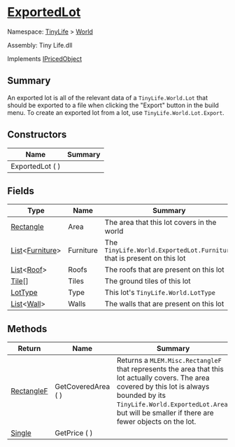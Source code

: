 # [ExportedLot](./ExportedLot.md)

Namespace: [TinyLife]() > [World]()

Assembly: Tiny Life.dll

Implements [IPricedObject](./IPricedObject.md)

## Summary
An exported lot is all of the relevant data of a `TinyLife.World.Lot` that should be exported to a file when clicking the "Export" button in the build menu.  To create an exported lot from a lot, use `TinyLife.World.Lot.Export`.

## Constructors

| Name | Summary | 
| --- | --- | 
| ExportedLot (  ) |  | 


## Fields

| Type | Name | Summary | 
| --- | --- | --- | 
| [Rectangle](./ExportedLot.md) | Area | The area that this lot covers in the world | 
| [List](https://docs.microsoft.com/en-us/dotnet/api/System.Collections.Generic.List-1)\<[Furniture](./../Objects/Furniture.md)> | Furniture | The `TinyLife.World.ExportedLot.Furniture` that is present on this lot | 
| [List](https://docs.microsoft.com/en-us/dotnet/api/System.Collections.Generic.List-1)\<[Roof](./Roof.md)> | Roofs | The roofs that are present on this lot | 
| [Tile](./ExportedLot.md)[] | Tiles | The ground tiles of this lot | 
| [LotType](./LotType.md) | Type | This lot's `TinyLife.World.LotType` | 
| [List](https://docs.microsoft.com/en-us/dotnet/api/System.Collections.Generic.List-1)\<[Wall](./Wall.md)> | Walls | The walls that are present on this lot | 


## Methods

| Return | Name | Summary | 
| --- | --- | --- | 
| [RectangleF](./ExportedLot.md) | GetCoveredArea (  ) | Returns a `MLEM.Misc.RectangleF` that represents the area that this lot actually covers.  The area covered by this lot is always bounded by its `TinyLife.World.ExportedLot.Area`, but will be smaller if there are fewer objects on the lot. | 
| [Single](https://docs.microsoft.com/en-us/dotnet/api/System.Single) | GetPrice (  ) |  | 


